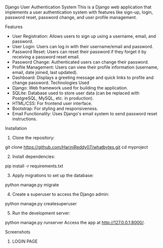Django User Authentication System
This is a Django web application that implements a user authentication system with features like sign-up, login, password reset, password change, and user profile management.

Features
- User Registration: Allows users to sign up using a username, email, and password.
- User Login: Users can log in with their username/email and password.
- Password Reset: Users can reset their password if they forget it by receiving a password reset email.
- Password Change: Authenticated users can change their password.
- Profile Management: Users can view their profile information (username, email, date joined, last updated).
- Dashboard: Displays a greeting message and quick links to profile and change password.
Technologies Used
- Django: Web framework used for building the application.
- SQLite: Database used to store user data (can be replaced with PostgreSQL, MySQL, etc. in production).
- HTML/CSS: For frontend user interface.
- Bootstrap: For styling and responsiveness.
- Email Functionality: Uses Django's email system to send password reset instructions.

  
Installation

1. Clone the repository:

git clone https://github.com/HariniReddy07/whatbytes.git
cd myproject

2. Install dependencies:

pip install -r requirements.txt

3. Apply migrations to set up the database:

python manage.py migrate

4. Create a superuser to access the Django admin:

python manage.py createsuperuser

5. Run the development server:

python manage.py runserver
Access the app at http://127.0.0.1:8000/.

Screenshots

1. LOGIN PAGE

